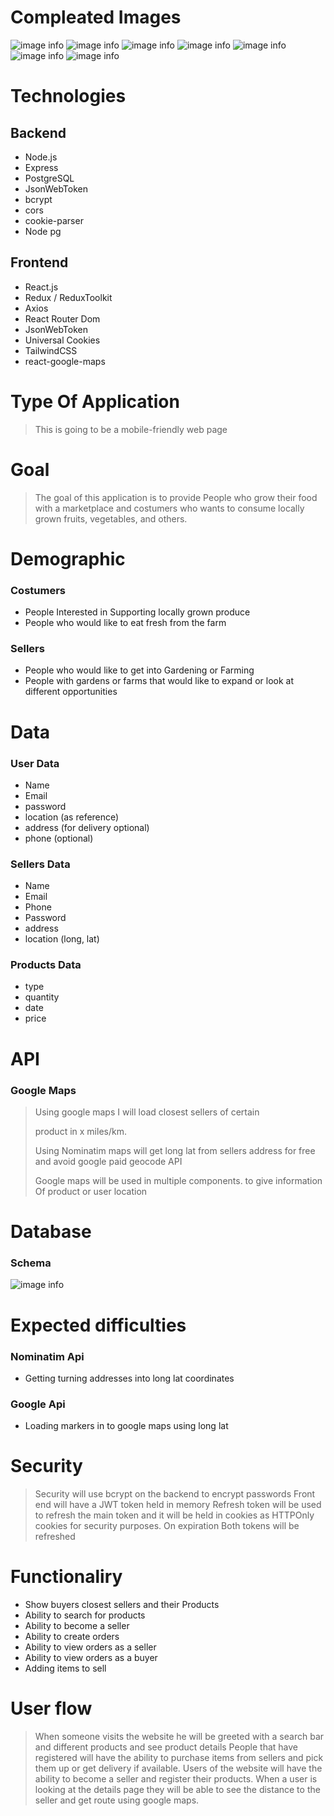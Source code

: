 # Compleated Images

![image info](./public/Screenshot_7.png)
![image info](./public/Screenshot_8.png)
![image info](./public/Screenshot_8.png)
![image info](./public/Screenshot_9.png)
![image info](./public/Screenshot_10.png)
![image info](./public/Screenshot_12.png)
![image info](./public/Screenshot_11.png)


# Technologies

## Backend
* Node.js
* Express
* PostgreSQL
* JsonWebToken
* bcrypt
* cors
* cookie-parser
* Node pg

## Frontend
* React.js
* Redux / ReduxToolkit
* Axios
* React Router Dom
* JsonWebToken
* Universal Cookies
* TailwindCSS
* react-google-maps

# Type Of Application

>  This is going to be a mobile-friendly web page

# Goal 

> The goal of this application is to provide People who 
> grow their food with a marketplace and costumers
>  who wants to consume locally grown fruits, vegetables, and others.

# Demographic

### Costumers
* People Interested in Supporting locally grown produce
* People who would like to eat fresh from the farm

### Sellers
* People who would like to get into Gardening or Farming
* People with gardens or farms that would like to expand or look at different opportunities

# Data 

### User Data
* Name
* Email
* password
* location (as reference)
* address (for delivery optional)
* phone (optional)

### Sellers Data
* Name
* Email
* Phone
* Password
* address
* location (long, lat)


### Products Data
* type 
* quantity
* date
* price


# API

### Google Maps
> Using google maps I will load closest sellers of certain
> 
> product in x miles/km. 
>
> Using Nominatim maps will get long lat from sellers address for free
> and avoid google paid geocode API
> 
> Google maps will be used in multiple components. to give information Of
> product or user location

# Database

### Schema

![image info](./public/Screenshot_6.png)

# Expected difficulties

### Nominatim Api
* Getting turning addresses into long lat coordinates

### Google Api
* Loading markers in to google maps using long lat 

# Security

> Security will use bcrypt on the backend to encrypt passwords
> Front end will have a JWT token held in memory
> Refresh token will be used to refresh the main token and it will be
> held in cookies as HTTPOnly cookies for security purposes.
> On expiration Both tokens will be refreshed
> 
# Functionaliry

* Show buyers closest sellers and their Products
* Ability to search for products
* Ability to become a seller 
* Ability to create orders
* Ability to view orders as a seller
* Ability to view orders as a buyer
* Adding items to sell

# User flow

> When someone visits the website he will be greeted with
> a search bar and different products and see product details
> People that have registered will have the ability to purchase items from sellers and pick them up or get delivery if available.
> Users of the website will have the ability to become a seller and register their products.
> When a user is looking at the details page they will be able to see the distance to the seller and get route using google maps.